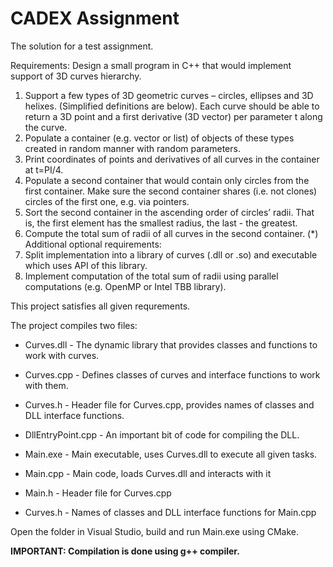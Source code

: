 # CADEX Assignment
 The solution for a test assignment.

 Requirements:
 Design a small program in C++ that would implement support of 3D curves hierarchy.
 1. Support a few types of 3D geometric curves – circles, ellipses and 3D helixes. (Simplified
 definitions are below). Each curve should be able to return a 3D point and a first derivative (3D
 vector) per parameter t along the curve.
 2. Populate a container (e.g. vector or list) of objects of these types created in random manner with
 random parameters.
 3. Print coordinates of points and derivatives of all curves in the container at t=PI/4.
 4. Populate a second container that would contain only circles from the first container. Make sure the
 second container shares (i.e. not clones) circles of the first one, e.g. via pointers.
 5. Sort the second container in the ascending order of circles’ radii. That is, the first element has the
 smallest radius, the last - the greatest.
 6. Compute the total sum of radii of all curves in the second container.
 (*) Additional optional requirements:
 7. Split implementation into a library of curves (.dll or .so) and executable which uses API of this
 library.
 8. Implement computation of the total sum of radii using parallel computations (e.g. OpenMP or Intel
 TBB library).

 This project satisfies all given requrements. 

 The project compiles two files:
 * Curves.dll - The dynamic library that provides classes and functions to work with curves.
  * Curves.cpp - Defines classes of curves and interface functions to work with them.
  * Curves.h - Header file for Curves.cpp, provides names of classes and DLL interface functions.
  * DllEntryPoint.cpp - An important bit of code for compiling the DLL.
    
 * Main.exe - Main executable, uses Curves.dll to execute all given tasks.
  * Main.cpp - Main code, loads Curves.dll and interacts with it
  * Main.h - Header file for Curves.cpp
  * Curves.h - Names of classes and DLL interface functions for Main.cpp

Open the folder in Visual Studio, build and run Main.exe using CMake.

**IMPORTANT: Compilation is done using g++ compiler.**
